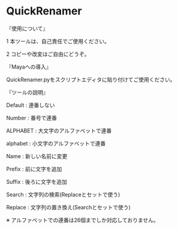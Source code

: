 # QuickRenamer

『使用について』


1 本ツールは、自己責任でご使用ください。


2 コピーや改変はご自由にどうぞ。



『Mayaへの導入』


QuickRenamer.pyをスクリプトエディタに貼り付けてご使用ください。



『ツールの説明』


Default :    連番しない

Number :     番号で連番

ALPHABET :   大文字のアルファベットで連番

alphabet :   小文字のアルファベットで連番


Name :       新しい名前に変更

Prefix :     前に文字を追加

Suffix :     後ろに文字を追加

Search :     文字列の検索(Replaceとセットで使う)

Replace :    文字列の置き換え(Searchとセットで使う)


※ アルファベットでの連番は26個までしか対応しておりません。
